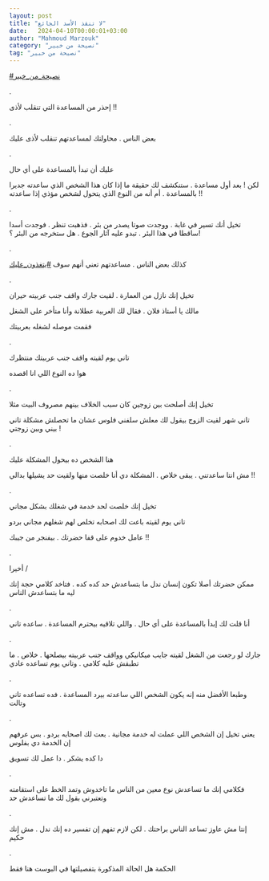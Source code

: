 ```yaml
---
layout: post
title: "لا تنقذ الأسد الجائع"
date:   2024-04-10T00:00:01+03:00
author: "Mahmoud Marzouk"
category: "نصيحة من خبير"
tag: "نصيحة من خبير"
---
```



[<u>\#نصيحة\_من\_خبير</u>](https://www.facebook.com/hashtag/%D9%86%D8%B5%D9%8A%D8%AD%D8%A9_%D9%85%D9%86_%D8%AE%D8%A8%D9%8A%D8%B1?__eep__=6&__cft__%5b0%5d=AZXHT_e_Vo36q4TMxN6QhxjTGAJV8XIMIZ1KvSbp-cMvU8Bz0i2zA8N_KSOejw-PIMbBQAVjTEinDUv6BYO_xDyegqQTXXGe1oiuOz6r-py_jfLNy75au4LAyJjb_q3Wml8YjEQTCVp0sSvIfVhNVZ3BgSUpc14H89uGllyNtfWDa89gmV9x2InE5Te_O5op-0A&__tn__=*NK-R)

.

إحذر من المساعدة التي تنقلب لأذى !!

.

بعض الناس . محاولتك لمساعدتهم تنقلب لأذى عليك

.

عليك أن تبدأ بالمساعدة على أي حال

لكن ! بعد أول مساعدة . ستنكشف لك حقيقة ما إذا كان هذا
الشخص الذي ساعدته جديرا بالمساعدة . أم أنه من النوع الذي يتحول لشخص مؤذي
إذا ساعدته !!

.

تخيل أنك تسير في غابة . ووجدت صوتا يصدر من بئر . فذهبت
تنظر . فوجدت أسدا ساقطا في هذا البئر . تبدو عليه آثار الجوع . هل ستخرجه
من البئر ؟!

.

كذلك بعض الناس . مساعدتهم تعني أنهم سوف
[<u>\#يتغذون\_عليك</u>](https://www.facebook.com/hashtag/%D9%8A%D8%AA%D8%BA%D8%B0%D9%88%D9%86_%D8%B9%D9%84%D9%8A%D9%83?__eep__=6&__cft__%5b0%5d=AZXHT_e_Vo36q4TMxN6QhxjTGAJV8XIMIZ1KvSbp-cMvU8Bz0i2zA8N_KSOejw-PIMbBQAVjTEinDUv6BYO_xDyegqQTXXGe1oiuOz6r-py_jfLNy75au4LAyJjb_q3Wml8YjEQTCVp0sSvIfVhNVZ3BgSUpc14H89uGllyNtfWDa89gmV9x2InE5Te_O5op-0A&__tn__=*NK-R)

.

تخيل إنك نازل من العمارة . لقيت جارك واقف جنب عربيته
حيران

مالك يا أستاذ فلان . فقال لك العربية عطلانة وأنا متأخر
على الشغل

فقمت موصله لشغله بعربيتك

.

تاني يوم لقيته واقف جنب عربيتك منتظرك

هوا ده النوع اللي انا اقصده

.

تخيل إنك أصلحت بين زوجين كان سبب الخلاف بينهم مصروف
البيت مثلا

تاني شهر لقيت الزوج بيقول لك معلش سلفني فلوس عشان ما
تحصلش مشكلة تاني بيني وبين زوجتي !

.

هنا الشخص ده بيحول المشكلة عليك

مش انتا ساعدتني . يبقى خلاص . المشكلة دي أنا خلصت منها
ولقيت حد يشيلها بدالي !!

.

تخيل إنك خلصت لحد خدمة في شغلك بشكل مجاني

تاني يوم لقيته باعت لك اصحابه تخلص لهم شغلهم مجاني
بردو

عامل خدوم على قفا حضرتك . بيفنجر من جيبك !!

.

أخيرا /

ممكن حضرتك أصلا تكون إنسان ندل ما بتساعدش حد كده كده .
فتاخد كلامي حجة إنك ليه ما بتساعدش الناس

.

أنا قلت لك إبدأ بالمساعدة على أي حال . واللي تلاقيه
بيحترم المساعدة . ساعده تاني

.

جارك لو رجعت من الشغل لقيته جايب ميكانيكي وواقف جنب
عربيته بيصلحها . خلاص . ما تطبقش عليه كلامي . وتاني يوم تساعده
عادي

.

وطبعا الأفضل منه إنه يكون الشخص اللي ساعدته بيرد
المساعدة . فده تساعده تاني وتالت

.

يعني تخيل إن الشخص اللي عملت له خدمة مجانية . بعت لك
اصحابه بردو . بس عرفهم إن الخدمة دي بفلوس

دا كده يشكر . دا عمل لك تسويق

.

فكلامي إنك ما تساعدش نوع معين من الناس ما تاخدوش وتمد
الخط على استقامته وتعتبرني بقول لك ما تساعدش حد

.

إنتا مش عاوز تساعد الناس براحتك . لكن لازم تفهم إن تفسير
ده إنك ندل . مش إنك حكيم

.

الحكمة هل الحالة المذكورة بتفصيلتها في البوست هنا
فقط
